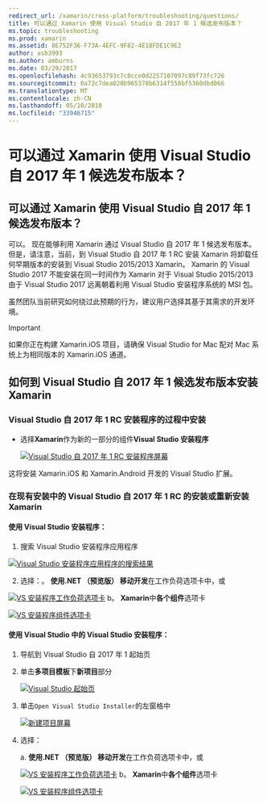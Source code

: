 ```yaml
---
redirect_url: /xamarin/cross-platform/troubleshooting/questions/
title: 可以通过 Xamarin 使用 Visual Studio 自 2017 年 1 候选发布版本？
ms.topic: troubleshooting
ms.prod: xamarin
ms.assetid: 8E752F36-F73A-4EFC-9F82-4E18FDE1C9E2
author: asb3993
ms.author: amburns
ms.date: 03/29/2017
ms.openlocfilehash: 4c93653793c7c8cce0d2257107097c89f73fc726
ms.sourcegitcommit: 0a72c7dea020b965378b6314f558bf5360dbd066
ms.translationtype: MT
ms.contentlocale: zh-CN
ms.lasthandoff: 05/10/2018
ms.locfileid: "33946715"
---
```

# <a name="can-i-use-visual-studio-2017-release-candidate-with-xamarin"></a>可以通过 Xamarin 使用 Visual Studio 自 2017 年 1 候选发布版本？

## <a name="can-i-use-visual-studio-2017-release-candidate-with-xamarin"></a>可以通过 Xamarin 使用 Visual Studio 自 2017 年 1 候选发布版本？

可以。 现在能够利用 Xamarin 通过 Visual Studio 自 2017 年 1 候选发布版本。 但是，请注意，当前，到 Visual Studio 自 2017 年 1 RC 安装 Xamarin 将卸载任何早期版本的安装到 Visual Studio 2015/2013 Xamarin。 Xamarin 的 Visual Studio 2017 不能安装在同一时间作为 Xamarin 对于 Visual Studio 2015/2013 由于 Visual Studio 2017 远离朝着利用 Visual Studio 安装程序系统的 MSI 包。

虽然团队当前研究如何绕过此预期的行为，建议用户选择其基于其需求的开发环境。 

> [!IMPORTANT]
> 如果你正在构建 Xamarin.iOS 项目，请确保 Visual Studio for Mac 配对 Mac 系统上为相同版本的 Xamarin.iOS 通道。

## <a name="how-do-i-install-xamarin-to-visual-studio-2017-release-candidate"></a>如何到 Visual Studio 自 2017 年 1 候选发布版本安装 Xamarin

### <a name="installing-during-the-visual-studio-2017-rc-installer"></a>Visual Studio 自 2017 年 1 RC 安装程序的过程中安装

* 选择**Xamarin**作为新的一部分的组件**Visual Studio 安装程序**

  [![](visualstudio-2017-rc-images/install1-sml.png "Visual Studio 自 2017 年 1 RC 安装程序屏幕")](visualstudio-2017-rc-images/install1-orig.png#lightbox)

这将安装 Xamarin.iOS 和 Xamarin.Android 开发的 Visual Studio 扩展。

### <a name="installing-or-reinstalling-xamarin-in-an-existing-installation-of-visual-studio-2017-rc"></a>在现有安装中的 Visual Studio 自 2017 年 1 RC 的安装或重新安装 Xamarin

#### <a name="using-the-visual-studio-installer"></a>使用 Visual Studio 安装程序：

1. 搜索 Visual Studio 安装程序应用程序

  [![](visualstudio-2017-rc-images/reinstall1-sml.png "Visual Studio 安装程序应用程序的搜索结果")](visualstudio-2017-rc-images/reinstall1-orig.png#lightbox)

2. 选择：。 **使用.NET （预览版） 移动开发**在工作负荷选项卡中，或

  [![](visualstudio-2017-rc-images/reinstall2-sml.png "VS 安装程序工作负荷选项卡")](visualstudio-2017-rc-images/reinstall2-orig.png#lightbox) b。 **Xamarin**中**各个组件**选项卡

  [![](visualstudio-2017-rc-images/reinstall3-sml.png "VS 安装程序组件选项卡")](visualstudio-2017-rc-images/reinstall3-orig.png#lightbox)

#### <a name="using-the-visual-studio-installer-within-visual-studio"></a>使用 Visual Studio 中的 Visual Studio 安装程序：
1. 导航到 Visual Studio 自 2017 年 1 起始页
2. 单击**多项目模板**下**新项目**部分

    [![](visualstudio-2017-rc-images/reinstall4-sml.png "Visual Studio 起始页")](visualstudio-2017-rc-images/reinstall4-orig.png#lightbox)
3. 单击`Open Visual Studio Installer`的左窗格中

    [![](visualstudio-2017-rc-images/reinstall5-sml.png "新建项目屏幕")](visualstudio-2017-rc-images/reinstall5-orig.png#lightbox)
4. 选择：
    
    a. **使用.NET （预览版） 移动开发**在工作负荷选项卡中，或

    [![](visualstudio-2017-rc-images/reinstall2-sml.png "VS 安装程序工作负荷选项卡")](visualstudio-2017-rc-images/reinstall2-orig.png#lightbox) b。 **Xamarin**中**各个组件**选项卡

    [![](visualstudio-2017-rc-images/reinstall3-sml.png "VS 安装程序组件选项卡")](visualstudio-2017-rc-images/reinstall3-orig.png#lightbox)
